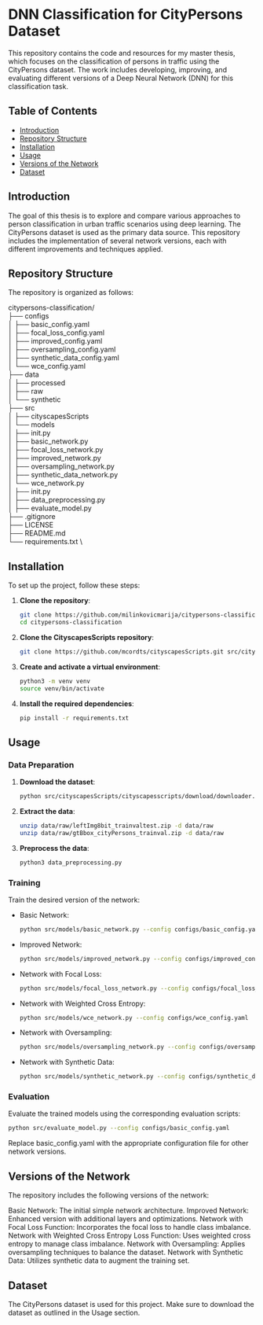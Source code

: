 # DNN Classification for CityPersons Dataset

This repository contains the code and resources for my master thesis, which focuses on the classification of persons in traffic using the CityPersons dataset. The work includes developing, improving, and evaluating different versions of a Deep Neural Network (DNN) for this classification task.

## Table of Contents

- [Introduction](#introduction)
- [Repository Structure](#repository-structure)
- [Installation](#installation)
- [Usage](#usage)
- [Versions of the Network](#versions-of-the-network)
- [Dataset](#dataset)

## Introduction

The goal of this thesis is to explore and compare various approaches to person classification in urban traffic scenarios using deep learning. The CityPersons dataset is used as the primary data source. This repository includes the implementation of several network versions, each with different improvements and techniques applied.

## Repository Structure

The repository is organized as follows:

citypersons-classification/ \
├── configs \
│   ├── basic_config.yaml \
│   ├── focal_loss_config.yaml \
│   ├── improved_config.yaml \
│   ├── oversampling_config.yaml \
│   ├── synthetic_data_config.yaml \
│   └── wce_config.yaml \
├── data \
│   ├── processed \
│   ├── raw \
│   └── synthetic \
├── src \
│   ├── cityscapesScripts \
│   └── models \
│       ├── init.py \
│       ├── basic_network.py \
│       ├── focal_loss_network.py \
│       ├── improved_network.py \
│       ├── oversampling_network.py \
│       ├── synthetic_data_network.py \
│       └── wce_network.py \
│   ├── init.py \
│   ├── data_preprocessing.py \
│   ├── evaluate_model.py \
├── .gitignore \
├── LICENSE \
├── README.md \
└── requirements.txt \

## Installation

To set up the project, follow these steps:

1. **Clone the repository**:
    ```bash
    git clone https://github.com/milinkovicmarija/citypersons-classification.git
    cd citypersons-classification
    ```

2. **Clone the CityscapesScripts repository**:
    ```bash
    git clone https://github.com/mcordts/cityscapesScripts.git src/cityscapesScripts
    ```

3. **Create and activate a virtual environment**:
    ```bash
    python3 -m venv venv
    source venv/bin/activate
    ```

4. **Install the required dependencies**:
    ```bash
    pip install -r requirements.txt
    ```

## Usage

### Data Preparation

1. **Download the dataset**:
    ```bash
    python src/cityscapesScripts/cityscapesscripts/download/downloader.py --d data/raw leftImg8bit_trainvaltest.zip   gtBbox_cityPersons_trainval.zip
    ```

2. **Extract the data**:
    ```bash
    unzip data/raw/leftImg8bit_trainvaltest.zip -d data/raw
    unzip data/raw/gtBbox_cityPersons_trainval.zip -d data/raw
    ```

3. **Preprocess the data**:
    ```bash
    python3 data_preprocessing.py
    ```

### Training

Train the desired version of the network:

- Basic Network:
    ```bash
    python src/models/basic_network.py --config configs/basic_config.yaml
    ```

- Improved Network:
    ```bash
    python src/models/improved_network.py --config configs/improved_config.yaml
    ```

- Network with Focal Loss:
    ```bash
    python src/models/focal_loss_network.py --config configs/focal_loss_config.yaml
    ```

- Network with Weighted Cross Entropy:
    ```bash
    python src/models/wce_network.py --config configs/wce_config.yaml
    ```

- Network with Oversampling:
    ```bash
    python src/models/oversampling_network.py --config configs/oversampling_config.yaml
    ```

- Network with Synthetic Data:
    ```bash
    python src/models/synthetic_network.py --config configs/synthetic_data_config.yaml
    ```

### Evaluation

Evaluate the trained models using the corresponding evaluation scripts:

```bash
python src/evaluate_model.py --config configs/basic_config.yaml
```

Replace basic_config.yaml with the appropriate configuration file for other network versions.

## Versions of the Network
The repository includes the following versions of the network:

Basic Network: The initial simple network architecture.
Improved Network: Enhanced version with additional layers and optimizations.
Network with Focal Loss Function: Incorporates the focal loss to handle class imbalance.
Network with Weighted Cross Entropy Loss Function: Uses weighted cross entropy to manage class imbalance.
Network with Oversampling: Applies oversampling techniques to balance the dataset.
Network with Synthetic Data: Utilizes synthetic data to augment the training set.

## Dataset
The CityPersons dataset is used for this project. Make sure to download the dataset as outlined in the Usage section.
